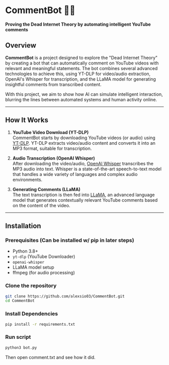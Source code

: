 # CommentBot 🤖💬

**Proving the Dead Internet Theory by automating intelligent YouTube comments**

## Overview

**CommentBot** is a project designed to explore the "Dead Internet Theory" by creating a bot that can automatically comment on YouTube videos with relevant and meaningful statements. The bot combines several advanced technologies to achieve this, using YT-DLP for video/audio extraction, OpenAI's Whisper for transcription, and the LLaMA model for generating insightful comments from transcribed content.

With this project, we aim to show how AI can simulate intelligent interaction, blurring the lines between automated systems and human activity online.

---

## How It Works

1. **YouTube Video Download (YT-DLP)**  
   CommentBot starts by downloading YouTube videos (or audio) using [YT-DLP](https://github.com/yt-dlp/yt-dlp). YT-DLP extracts video/audio content and converts it into an MP3 format, suitable for transcription.

2. **Audio Transcription (OpenAI Whisper)**  
   After downloading the video/audio, [OpenAI Whisper](https://github.com/openai/whisper) transcribes the MP3 audio into text. Whisper is a state-of-the-art speech-to-text model that handles a wide variety of languages and complex audio environments.

3. **Generating Comments (LLaMA)**  
   The text transcription is then fed into [LLaMA](https://github.com/facebookresearch/llama), an advanced language model that generates contextually relevant YouTube comments based on the content of the video.

---

## Installation

### Prerequisites (Can be installed w/ pip in later steps)
- Python 3.8+
- `yt-dlp` (YouTube Downloader)
- `openai-whisper`
- LLaMA model setup
- ffmpeg (for audio processing)

### Clone the repository
```bash
git clone https://github.com/alexsio03/CommentBot.git
cd CommentBot
```

### Install Dependencies
```bash
pip install -r requirements.txt
```

### Run script
```bash
python3 bot.py
```

Then open comment.txt and see how it did.
